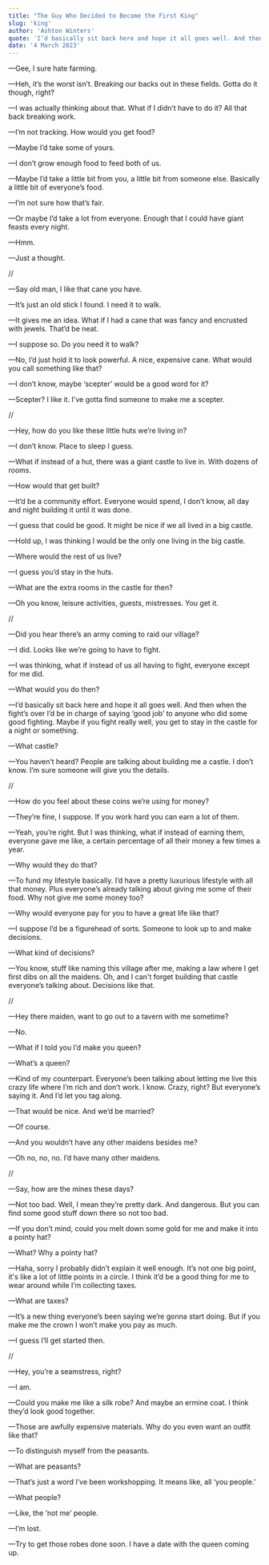```yaml
---
title: "The Guy Who Decided to Become the First King"
slug: 'king'
author: 'Ashton Winters'
quote: 'I’d basically sit back here and hope it all goes well. And then when the fight’s over I’d be in charge of saying ‘good job’ to anyone who did some good fighting. Maybe if you fight really well, you get to stay in the castle for a night or something.'
date: '4 March 2023'
---
```


—Gee, I sure hate farming.

—Heh, it’s the worst isn’t. Breaking our backs out in these fields. Gotta do it though, right?

—I was actually thinking about that. What if I didn’t have to do it? All that back breaking work.

—I’m not tracking. How would you get food?

—Maybe I’d take some of yours.

—I don’t grow enough food to feed both of us.

—Maybe I’d take a little bit from you, a little bit from someone else. Basically a little bit of everyone’s food.

—I’m not sure how that’s fair.

—Or maybe I’d take a lot from everyone. Enough that I could have giant feasts every night.

—Hmm.

—Just a thought.

//

—Say old man, I like that cane you have.

—It’s just an old stick I found. I need it to walk.

—It gives me an idea. What if I had a cane that was fancy and encrusted with jewels. That’d be neat.

—I suppose so. Do you need it to walk?

—No, I’d just hold it to look powerful. A nice, expensive cane. What would you call something like that?

—I don’t know, maybe ‘scepter’ would be a good word for it?

—Scepter? I like it. I’ve gotta find someone to make me a scepter.

//

—Hey, how do you like these little huts we’re living in?

—I don’t know. Place to sleep I guess.

—What if instead of a hut, there was a giant castle to live in. With dozens of rooms.

—How would that get built?

—It’d be a community effort. Everyone would spend, I don’t know, all day and night building it until it was done.

—I guess that could be good. It might be nice if we all lived in a big castle.

—Hold up, I was thinking I would be the only one living in the big castle.

—Where would the rest of us live?

—I guess you’d stay in the huts.

—What are the extra rooms in the castle for then?

—Oh you know, leisure activities, guests, mistresses. You get it.

//

—Did you hear there’s an army coming to raid our village?

—I did. Looks like we’re going to have to fight.

—I was thinking, what if instead of us all having to fight, everyone except for me did.

—What would you do then?

—I’d basically sit back here and hope it all goes well. And then when the fight’s over I’d be in charge of saying ‘good job’ to anyone who did some good fighting. Maybe if you fight really well, you get to stay in the castle for a night or something.

—What castle?

—You haven’t heard? People are talking about building me a castle. I don’t know. I’m sure someone will give you the details.

//

—How do you feel about these coins we’re using for money?

—They’re fine, I suppose. If you work hard you can earn a lot of them.

—Yeah, you’re right. But I was thinking, what if instead of earning them, everyone gave me like, a certain percentage of all their money a few times a year.

—Why would they do that?

—To fund my lifestyle basically. I’d have a pretty luxurious lifestyle with all that money. Plus everyone’s already talking about giving me some of their food. Why not give me some money too?

—Why would everyone pay for you to have a great life like that?

—I suppose I’d be a figurehead of sorts. Someone to look up to and make decisions.

—What kind of decisions?

—You know, stuff like naming this village after me, making a law where I get first dibs on all the maidens. Oh, and I can't forget building that castle everyone’s talking about. Decisions like that.

//

—Hey there maiden, want to go out to a tavern with me sometime?

—No.

—What if I told you I’d make you queen?

—What’s a queen?

—Kind of my counterpart. Everyone’s been talking about letting me live this crazy life where I’m rich and don’t work. I know. Crazy, right? But everyone’s saying it. And I’d let you tag along.

—That would be nice. And we’d be married?

—Of course.

—And you wouldn’t have any other maidens besides me?

—Oh no, no, no. I’d have many other maidens.


//

—Say, how are the mines these days?

—Not too bad. Well, I mean they’re pretty dark. And dangerous. But you can find some good stuff down there so not too bad.

—If you don’t mind, could you melt down some gold for me and make it into a pointy hat?

—What? Why a pointy hat?

—Haha, sorry I probably didn’t explain it well enough. It’s not one big point, it's like a lot of little points in a circle. I think it’d be a good thing for me to wear around while I’m collecting taxes.

—What are taxes?

—It’s a new thing everyone’s been saying we’re gonna start doing. But if you make me the crown I won’t make you pay as much.

—I guess I’ll get started then.

//

—Hey, you’re a seamstress, right?

—I am.

—Could you make me like a silk robe? And maybe an ermine coat. I think they’d look good together.

—Those are awfully expensive materials. Why do you even want an outfit like that?

—To distinguish myself from the peasants.

—What are peasants?

—That’s just a word I’ve been workshopping. It means like, all ‘you people.’

—What people?

—Like, the ‘not me’ people.

—I’m lost.

—Try to get those robes done soon. I have a date with the queen coming up.
